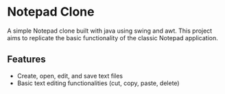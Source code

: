 # Notepad Clone

A simple Notepad clone built with java using swing and awt. This project aims to replicate the basic functionality of the classic Notepad application.

## Features

- Create, open, edit, and save text files
- Basic text editing functionalities (cut, copy, paste, delete)
